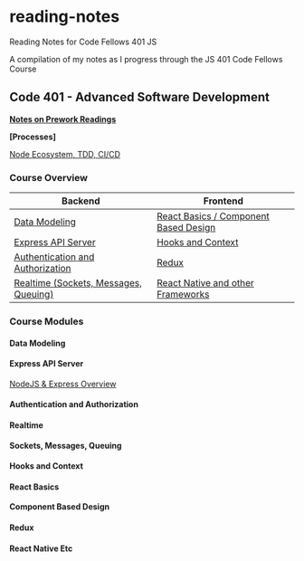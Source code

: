 # reading-notes
Reading Notes for Code Fellows 401 JS

A compilation of my notes as I progress through the JS 401 Code Fellows Course

## Code 401 - Advanced Software Development

**[Notes on Prework Readings](pre-work/prework.md)**

**[Processes]**

[Node Ecosystem, TDD, CI/CD](week1/node-tdd-cicd.md)

### Course Overview

Backend | Frontend
------- | --------
[Data Modeling](#data-modeling) | [React Basics / Component Based Design](#react-basics)
[Express API Server](#express-api-server) | [Hooks and Context](#hooks-and-context)
[Authentication and Authorization](#authentication-and-authorization) | [Redux](#redux)
[Realtime (Sockets, Messages, Queuing)](#realtime) | [React Native and other Frameworks](#react-native-etc)

### Course Modules
#### Data Modeling
#### Express API Server 
[NodeJS & Express Overview](backend/node-express-overview.md)
#### Authentication and Authorization 
#### Realtime
**Sockets, Messages, Queuing**
#### Hooks and Context
#### React Basics
**Component Based Design**
#### Redux
#### React Native Etc
